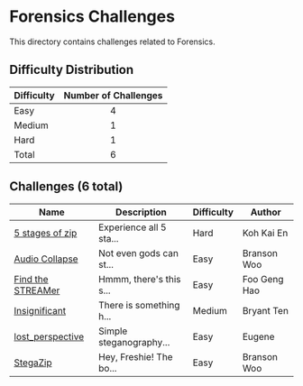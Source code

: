 # Forensics Challenges
This directory contains challenges related to Forensics.

## Difficulty Distribution
| Difficulty | Number of Challenges |
| ---------- |:--------------------:|
| Easy | 4 |
| Medium | 1 |
| Hard | 1 |
| Total | 6 |

## Challenges (6 total)
| Name | Description | Difficulty | Author |
| ---- | ----------- | ---------- | ------ |
| [5 stages of zip](<./5 stages of zip>) | Experience all 5 sta... | Hard | Koh Kai En |
| [Audio Collapse](<./Audio Collapse>) | Not even gods can st... | Easy | Branson Woo |
| [Find the STREAMer](<./Find the STREAMer>) | Hmmm, there's this s... | Easy | Foo Geng Hao |
| [Insignificant](<./Insignificant>) | There is something h... | Medium | Bryant Ten |
| [lost_perspective](<./lost_perspective>) | Simple steganography... | Easy | Eugene |
| [StegaZip](<./StegaZip>) | Hey, Freshie! The bo... | Easy | Branson Woo |
